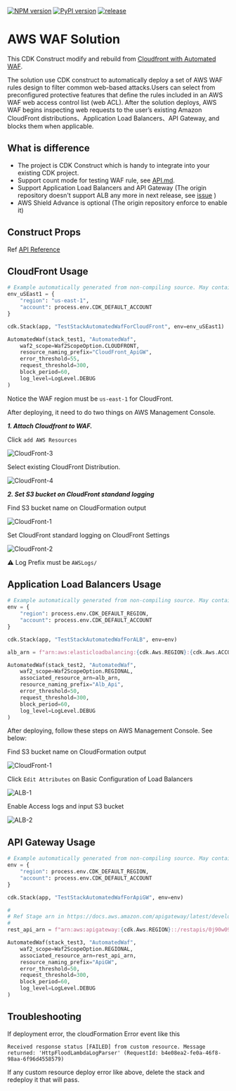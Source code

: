 [![NPM version](https://badge.fury.io/js/@ikala-cloud%2Faws-waf-solution.svg)](https://badge.fury.io/js/@ikala-cloud%2Faws-waf-solution)
[![PyPI version](https://badge.fury.io/py/ikala-cloud.aws-waf-solution.svg)](https://badge.fury.io/py/ikala-cloud.aws-waf-solution)
[![release](https://github.com/iKala-Cloud/aws-waf-solution/actions/workflows/release.yml/badge.svg)](https://github.com/iKala-Cloud/aws-waf-solution/actions/workflows/release.yml)

# AWS WAF Solution

This CDK Construct modify and rebuild from [Cloudfront with Automated WAF](https://github.com/awslabs/aws-cloudfront-extensions/tree/main/templates/aws-cloudfront-waf).

The solution use CDK construct to automatically deploy a set of AWS WAF rules design to filter common web-based attacks.Users can select from preconfigured protective features that define the rules included in an AWS WAF web access control list (web ACL). After the solution deploys, AWS WAF begins inspecting web requests to the user’s existing Amazon CloudFront distributions、Application Load Balancers、API Gateway, and blocks them when applicable.

## What is difference

* The project is CDK Construct which is handy to integrate into your existing CDK project.
* Support count mode for testing WAF rule, see [API.md](https://github.com/iKala-Cloud/aws-waf-solution/blob/main/API.md#countmodeoptional-).
* Support Application Load Balancers and API Gateway (The origin repository doesn't support ALB any more in next release, see [issue](https://github.com/awslabs/aws-cloudfront-extensions/issues/164) )
* AWS Shield Advance is optional (The origin repository enforce to enable it)

## Construct Props

Ref [API Reference](API.md)

## CloudFront Usage

```python
# Example automatically generated from non-compiling source. May contain errors.
env_uSEast1 = {
    "region": "us-east-1",
    "account": process.env.CDK_DEFAULT_ACCOUNT
}

cdk.Stack(app, "TestStackAutomatedWafForCloudFront", env=env_uSEast1)

AutomatedWaf(stack_test1, "AutomatedWaf",
    waf2_scope=Waf2ScopeOption.CLOUDFRONT,
    resource_naming_prefix="CloudFront_ApiGW",
    error_threshold=55,
    request_threshold=300,
    block_period=60,
    log_level=LogLevel.DEBUG
)
```

Notice the WAF region must be `us-east-1` for CloudFront.

After deploying, it need to do two things on AWS Management Console.

***1. Attach Cloudfront to WAF.***

Click `add AWS Resources`

![CloudFront-3](https://user-images.githubusercontent.com/7465652/136758293-bd1b7d86-2775-456f-a176-ff508fb91fd1.jpg)

Select existing CloudFront Distribution.

![CloudFront-4](https://user-images.githubusercontent.com/7465652/136758304-582141ab-6bb7-4aa5-b236-4b656ef53e1f.jpg)

***2. Set S3 bucket on CloudFront standand logging***

Find S3 bucket name on CloudFormation output

![CloudFront-1](https://user-images.githubusercontent.com/7465652/136758257-9dd42b8d-163e-4775-aba4-da33358d9497.jpg)

Set CloudFront standard logging on CloudFront Settings

![CloudFront-2](https://user-images.githubusercontent.com/7465652/136758273-95ae32c3-091a-4bef-a9de-57406ceee3b6.jpg)

:warning: Log Prefix must be `AWSLogs/`

## Application Load Balancers Usage

```python
# Example automatically generated from non-compiling source. May contain errors.
env = {
    "region": process.env.CDK_DEFAULT_REGION,
    "account": process.env.CDK_DEFAULT_ACCOUNT
}

cdk.Stack(app, "TestStackAutomatedWafForALB", env=env)

alb_arn = f"arn:aws:elasticloadbalancing:{cdk.Aws.REGION}:{cdk.Aws.ACCOUNT_ID}:loadbalancer/app/ApiNe-Alb16-2VIC9075YQEZ/db92cdc88d2e7c9d"

AutomatedWaf(stack_test2, "AutomatedWaf",
    waf2_scope=Waf2ScopeOption.REGIONAL,
    associated_resource_arn=alb_arn,
    resource_naming_prefix="Alb_Api",
    error_threshold=50,
    request_threshold=300,
    block_period=60,
    log_level=LogLevel.DEBUG
)
```

After deploying, follow these steps on AWS Management Console. See below:

Find S3 bucket name on CloudFormation output

![CloudFront-1](https://user-images.githubusercontent.com/7465652/136758257-9dd42b8d-163e-4775-aba4-da33358d9497.jpg)

Click `Edit Attributes` on Basic Configuration of Load Balancers

![ALB-1](https://user-images.githubusercontent.com/7465652/136764403-4a02a436-c799-4cb4-85b9-c221696a1f9e.jpg)

Enable Access logs and input S3 bucket

![ALB-2](https://user-images.githubusercontent.com/7465652/136764407-985d48ed-323c-4aad-b210-72ae09648845.jpg)

## API Gateway Usage

```python
# Example automatically generated from non-compiling source. May contain errors.
env = {
    "region": process.env.CDK_DEFAULT_REGION,
    "account": process.env.CDK_DEFAULT_ACCOUNT
}

cdk.Stack(app, "TestStackAutomatedWafForApiGW", env=env)

#
# Ref Stage arn in https://docs.aws.amazon.com/apigateway/latest/developerguide/arn-format-reference.html
#
rest_api_arn = f"arn:aws:apigateway:{cdk.Aws.REGION}::/restapis/0j90w09yf9/stages/prod"

AutomatedWaf(stack_test3, "AutomatedWaf",
    waf2_scope=Waf2ScopeOption.REGIONAL,
    associated_resource_arn=rest_api_arn,
    resource_naming_prefix="ApiGW",
    error_threshold=50,
    request_threshold=300,
    block_period=60,
    log_level=LogLevel.DEBUG
)
```

## Troubleshooting

If deployment error, the cloudFormation Error event like this

```
Received response status [FAILED] from custom resource. Message returned: 'HttpFloodLambdaLogParser' (RequestId: b4e08ea2-fe0a-46f8-98aa-6f96d4558579)
```

If any custom resource deploy error like above, delete the stack and redeploy it that will pass.
